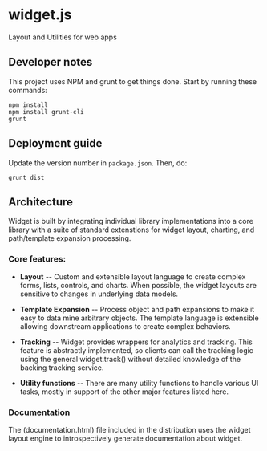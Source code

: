 # widget.js

Layout and Utilities for web apps


## Developer notes

This project uses NPM and grunt to get things done.  Start by running these commands:

    npm install
    npm install grunt-cli
    grunt


## Deployment guide

Update the version number in `package.json`.  Then, do:

    grunt dist


## Architecture

Widget is built by integrating individual library implementations into a core
library with a suite of standard extenstions for widget layout, charting, and
path/template expansion processing.

### Core features:

* **Layout** -- Custom and extensible layout language to create complex forms,
lists, controls, and charts.  When possible, the widget layouts are
sensitive to changes in underlying data models.

* **Template Expansion** -- Process object and path expansions to make it easy to
data mine arbitrary objects.  The template language is extensible allowing
downstream applications to create complex behaviors.

* **Tracking** -- Widget provides wrappers for analytics and tracking.  This 
feature is abstractly implemented, so clients can call the tracking logic using
the general widget.track() without detailed knowledge of the backing tracking
service.

* **Utility functions** -- There are many utility functions to handle various
UI tasks, mostly in support of the other major features listed here.


### Documentation

The (documentation.html) file included in the distribution uses the widget layout
engine to introspectively generate documentation about widget.

